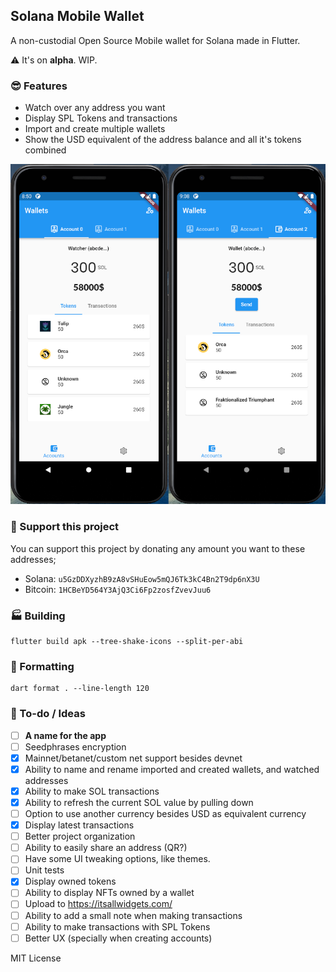 ## Solana Mobile Wallet

A non-custodial Open Source Mobile wallet for Solana made in Flutter.

⚠ It's on **alpha**. WIP.

### 😎 Features
- Watch over any address you want
- Display SPL Tokens and transactions
- Import and create multiple wallets
- Show the USD equivalent of the address balance and all it's tokens combined


![Example screenshot](screenshot.png)

### 🎉 Support this project
You can support this project by donating any amount you want to these addresses;

- Solana: `u5GzDDXyzhB9zA8vSHuEow5mQJ6Tk3kC4Bn2T9dp6nX3U`
- Bitcoin: `1HCBeYD564Y3AjQ3Ci6Fp2zosfZvevJuu6`

### 🏭 Building
```
flutter build apk --tree-shake-icons --split-per-abi
```

### 📝 Formatting
```
dart format . --line-length 120
```

### 🤔 To-do / Ideas
- [ ] **A name for the app**
- [ ] Seedphrases encryption
- [x] Mainnet/betanet/custom net support besides devnet
- [x] Ability to name and rename imported and created wallets, and watched addresses
- [x] Ability to make SOL transactions
- [x] Ability to refresh the current SOL value by pulling down
- [ ] Option to use another currency besides USD as equivalent currency
- [x] Display latest transactions
- [ ] Better project organization
- [ ] Ability to easily share an address (QR?)
- [ ] Have some UI tweaking options, like themes.
- [ ] Unit tests
- [x] Display owned tokens
- [ ] Ability to display NFTs owned by a wallet 
- [ ] Upload to https://itsallwidgets.com/
- [ ] Ability to add a small note when making transactions
- [ ] Ability to make transactions with SPL Tokens
- [ ] Better UX (specially when creating accounts)

MIT License